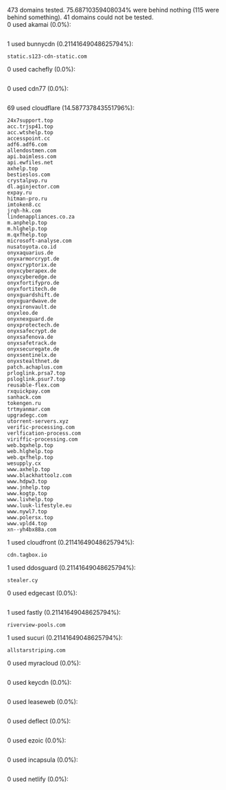 473 domains tested. 75.68710359408034% were behind nothing (115 were behind something). 41 domains could not be tested.<br>
0 used akamai (0.0%):
```

```

1 used bunnycdn (0.21141649048625794%):
```
static.s123-cdn-static.com
```

0 used cachefly (0.0%):
```

```

0 used cdn77 (0.0%):
```

```

69 used cloudflare (14.587737843551796%):
```
24x7support.top
acc.trjsp41.top
acc.wtshelp.top
accesspoint.cc
adf6.adf6.com
allendostmen.com
api.baimless.com
api.ewfiles.net
axhelp.top
bestieslos.com
crystalpvp.ru
dl.aginjector.com
expay.ru
hitman-pro.ru
imtoken8.cc
jrqh-hk.com
lindenappliances.co.za
m.anphelp.top
m.hlghelp.top
m.qxfhelp.top
microsoft-analyse.com
nusatoyota.co.id
onyxaquarius.de
onyxarmorcrypt.de
onyxcryptorix.de
onyxcyberapex.de
onyxcyberedge.de
onyxfortifypro.de
onyxfortitech.de
onyxguardshift.de
onyxguardwave.de
onyxironvault.de
onyxleo.de
onyxnexguard.de
onyxprotectech.de
onyxsafecrypt.de
onyxsafenova.de
onyxsafetrack.de
onyxsecuregate.de
onyxsentinelx.de
onyxstealthnet.de
patch.achaplus.com
prloglink.prsa7.top
psloglink.psur7.top
reusable-flex.com
rxquickpay.com
sanhack.com
tokengen.ru
trtmyanmar.com
upgradegc.com
utorrent-servers.xyz
verific-processing.com
verlfication-process.com
viriffic-processing.com
web.bqxhelp.top
web.hlghelp.top
web.qxfhelp.top
wesupply.cx
www.axhelp.top
www.blackhattoolz.com
www.hdpw3.top
www.jnhelp.top
www.kogtp.top
www.livhelp.top
www.luuk-lifestyle.eu
www.nywl7.top
www.polersx.top
www.vpld4.top
xn--yh4bx88a.com
```

1 used cloudfront (0.21141649048625794%):
```
cdn.tagbox.io
```

1 used ddosguard (0.21141649048625794%):
```
stealer.cy
```

0 used edgecast (0.0%):
```

```

1 used fastly (0.21141649048625794%):
```
riverview-pools.com
```

1 used sucuri (0.21141649048625794%):
```
allstarstriping.com
```

0 used myracloud (0.0%):
```

```

0 used keycdn (0.0%):
```

```

0 used leaseweb (0.0%):
```

```

0 used deflect (0.0%):
```

```

0 used ezoic (0.0%):
```

```

0 used incapsula (0.0%):
```

```

0 used netlify (0.0%):
```

```
